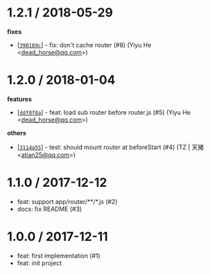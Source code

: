 
1.2.1 / 2018-05-29
==================

**fixes**
  * [[`390189c`](http://github.com/eggjs/egg-router-plus/commit/390189c7ede62571aa94b5e615bc5547c881a79d)] - fix: don't cache router (#8) (Yiyu He <<dead_horse@qq.com>>)

1.2.0 / 2018-01-04
==================

**features**
  * [[`ddf0f8a`](http://github.com/eggjs/egg-router-plus/commit/ddf0f8a41ce45155a7b2c6035221a5eac721d5fc)] - feat: load sub router before router.js (#5) (Yiyu He <<dead_horse@qq.com>>)

**others**
  * [[`3114a55`](http://github.com/eggjs/egg-router-plus/commit/3114a55dd9214357eb1b26a99579cee198a89b67)] - test: should mount router at beforeStart (#4) (TZ | 天猪 <<atian25@qq.com>>)

1.1.0 / 2017-12-12
==================

  * feat: support app/router/**/*.js (#2)
  * docs: fix README (#3)

1.0.0 / 2017-12-11
==================

  * feat: first implementation (#1)
  * feat: init project
